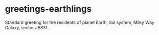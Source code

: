 # greetings-earthlings
Standard greeting for the residents of planet Earth, Sol system, Milky Way Galaxy, sector JB831.
